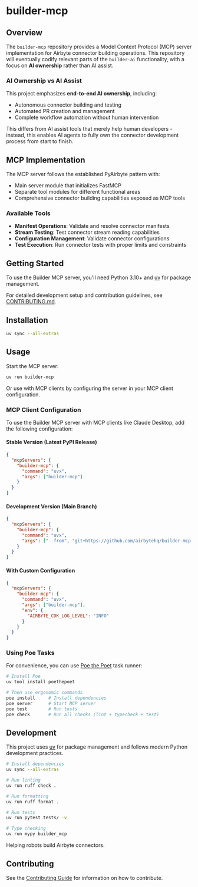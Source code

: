 # builder-mcp

## Overview

The `builder-mcp` repository provides a Model Context Protocol (MCP) server implementation for Airbyte connector building operations. This repository will eventually codify relevant parts of the `builder-ai` functionality, with a focus on **AI ownership** rather than AI assist.

### AI Ownership vs AI Assist

This project emphasizes **end-to-end AI ownership**, including:
- Autonomous connector building and testing
- Automated PR creation and management
- Complete workflow automation without human intervention

This differs from AI assist tools that merely help human developers - instead, this enables AI agents to fully own the connector development process from start to finish.

## MCP Implementation

The MCP server follows the established PyAirbyte pattern with:
- Main server module that initializes FastMCP
- Separate tool modules for different functional areas
- Comprehensive connector building capabilities exposed as MCP tools

### Available Tools

- **Manifest Operations**: Validate and resolve connector manifests
- **Stream Testing**: Test connector stream reading capabilities  
- **Configuration Management**: Validate connector configurations
- **Test Execution**: Run connector tests with proper limits and constraints

## Getting Started

To use the Builder MCP server, you'll need Python 3.10+ and [uv](https://docs.astral.sh/uv/) for package management.

For detailed development setup and contribution guidelines, see [CONTRIBUTING.md](CONTRIBUTING.md).

## Installation

```bash
uv sync --all-extras
```

## Usage

Start the MCP server:

```bash
uv run builder-mcp
```

Or use with MCP clients by configuring the server in your MCP client configuration.

### MCP Client Configuration

To use the Builder MCP server with MCP clients like Claude Desktop, add the following configuration:

#### Stable Version (Latest PyPI Release)

```json
{
  "mcpServers": {
    "builder-mcp": {
      "command": "uvx",
      "args": ["builder-mcp"]
    }
  }
}
```

#### Development Version (Main Branch)

```json
{
  "mcpServers": {
    "builder-mcp": {
      "command": "uvx",
      "args": ["--from", "git+https://github.com/airbytehq/builder-mcp.git", "builder-mcp"]
    }
  }
}
```

#### With Custom Configuration

```json
{
  "mcpServers": {
    "builder-mcp": {
      "command": "uvx",
      "args": ["builder-mcp"],
      "env": {
        "AIRBYTE_CDK_LOG_LEVEL": "INFO"
      }
    }
  }
}
```

### Using Poe Tasks

For convenience, you can use [Poe the Poet](https://poethepoet.natn.io/) task runner:

```bash
# Install Poe
uv tool install poethepoet

# Then use ergonomic commands
poe install     # Install dependencies
poe server      # Start MCP server
poe test        # Run tests
poe check       # Run all checks (lint + typecheck + test)
```

## Development

This project uses [uv](https://docs.astral.sh/uv/) for package management and follows modern Python development practices.

```bash
# Install dependencies
uv sync --all-extras

# Run linting
uv run ruff check .

# Run formatting  
uv run ruff format .

# Run tests
uv run pytest tests/ -v

# Type checking
uv run mypy builder_mcp
```

Helping robots build Airbyte connectors.

## Contributing

See the [Contributing Guide](./CONTRIBUTING.md) for information on how to contribute.
